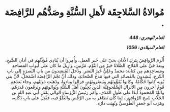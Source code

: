 <h1 dir="rtl">مُوالاةُ السَّلاجِقَة لأَهلِ السُّنَّةِ وصَدُّهُم للرَّافِضَة .</h1>

<h5 dir="rtl">العام الهجري:  448

العام الميلادي: 1056

</h5>

<p dir="rtl">أُلْزِمَ الرَّوافِضُ بِتَركِ الأذانِ بحَيّ على خَيرِ العَملِ، وأُمِروا أن يُنادِي مُؤذِّنُهم في أذانِ الصُّبحِ، وبعدَ حَيَّ على الفَلاحِ: الصَّلاةُ خَيرٌ مِن النَّوْم. مَرَّتينِ، وأُزِيلَ ما كان على أَبوابِ المساجدِ ومَساجِدِهم مِن كتابة: محمدٌ وعَلِيٌّ خَيرُ البَشرِ. ودَخلَ المُنشِدونَ من بابِ البَصرَةِ إلى بابِ الكَرخِ، يُنشِدونَ بالقَصائدِ التي فيها مَدحُ الصَّحابَةِ، وذلك أنَّ نَجْمَ الرَّافِضَة اضْمَحَلَّ، لأنَّ بني بُويه كانوا حُكَّامًا، وكانوا يُقَوُّونَهُم ويَنصُرونَهُم، فزالوا وبادوا، وذَهبَت دَولتُهم، وجاء بَعدَهم قَومٌ آخرون مِن الأَتراكِ السَّلجوقِيَّة الذين يُحِبُّونَ أَهلَ السُّنَّةِ ويُوالونَهُم ويَرفَعون قَدرَهُم، واللهُ المَحمودُ أبدًا على طُولِ المَدَى. وأَمَرَ رَئيسُ الرُّؤساءِ الوالي بِقَتلِ أبي عبدِ الله بن الجَلَّابِ شَيخِ الرَّوافِض، لِمَا كان تَظاهَر به من الرَّفْضِ والغُلُوِّ فيه، فقُتِلَ على بابِ دُكَّانِه، وهَرَب أبو جَعفرٍ الطُّوسيُّ ونُهِبَت دارُه.</p></br>
